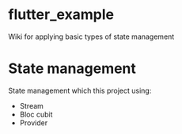 # flutter_example
 Wiki for applying basic types of state management

# State management
State management which this project using: 
 - Stream 
 - Bloc cubit
 - Provider
